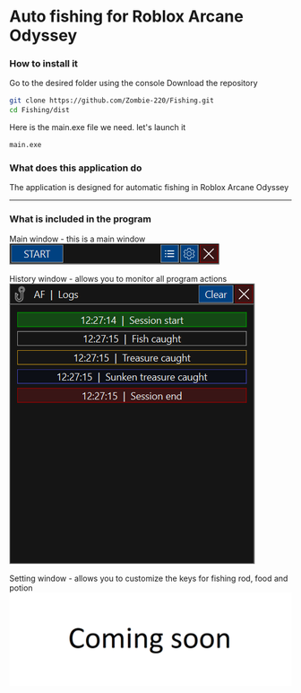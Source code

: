 # Auto fishing for Roblox Arcane Odyssey

### How to install it
Go to the desired folder using the console
Download the repository
```sh
git clone https://github.com/Zombie-220/Fishing.git
cd Fishing/dist
```
Here is the main.exe file we need. let's launch it
```sh
main.exe
```

### What does this application do
The application is designed for automatic fishing in Roblox Arcane Odyssey

---

### What is included in the program
Main window - this is a main window
![Main window image](images/forMD/mainWindowIMG.png)

History window - allows you to monitor all program actions
![History window](images/forMD/logsWindowIMG.png)

Setting window - allows you to customize the keys for fishing rod, food and potion
![Settings window](images/forMD/settingsWindowIMG.png)

